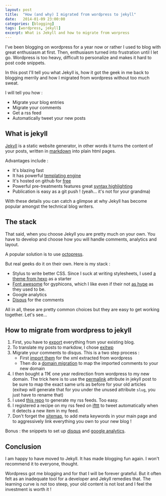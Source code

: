 ```yaml
---
layout: post
title:  "How (and why) I migrated from wordpress to jekyll"
date:   2014-01-09 23:00:00
categories: [blogging]
tags: [wordpress, jekyll]
excerpt: What is Jekyll and how to migrate from worpress
---
```


I've been blogging on wordpress for a year now or rather I used to blog with great enthusiasm at first.
Then, enthusiasm turned into frustration until I let go. Wordpress is too heavy, difficult to personalize and makes it hard to post code snippets.

In this post I'll tell you what Jekyll is, how it got the geek in me back to blogging merrily and how I migrated from wordpress without too much sweat.

I will tell you how :

* Migrate your blog entries
* Migrate your comments
* Get a rss feed
* Automatically tweet your new posts

<!-- more -->

## What is jekyll


[Jekyll](http://jekyllrb.com/) is a static website generator, in other words it turns the content of your posts, written in [markdown](http://fr.wikipedia.org/wiki/Markdown) into plain html pages.

Advantages include :

* It's blazing fast
* It has powerful [templating engine](http://liquidmarkup.org/)
* It's hosted on github for [free](http://pages.github.com/)
* Powerful pre-treatments features great [syntax highlighting](http://pygments.org/)
* Publication is easy as a git push ! (yeah... it's not for your grandma)

With these details you can catch a glimpse at why Jekyll has become popular
amongst the technical blog writers.

## The stack

That said, when you choose Jekyll you are pretty much on your own. You have to develop and choose how you will handle comments, analytics and layout.

A popular solution is to use [octopress](http://octopress.org).

But real geeks do it on their own. Here is my stack :

* Stylus to write better CSS. Since I suck at writing stylesheets, I used
[a theme from hexo](https://github.com/ppoffice/hexo-theme-hueman) as a starter
* [Font awesome](http://fontawesome.io/) for gyphicons, which I like even if their not [as hype](http://ianfeather.co.uk/ten-reasons-we-switched-from-an-icon-font-to-svg/) as they used to be.
* Google analytics
* [Disqus](http://disqus.com/) for the comments

All in all, these are pretty common choices but they are easy to get working together.
Let's see...

## How to migrate from wordpress to jekyll

1. First, you have to [export](http://en.support.wordpress.com/export/) everything from your existing blog.
2. To translate my posts to markdow, I chose [exitwp](https://github.com/thomasf/exitwp)
3. Migrate your comments to disqus. This is a two step process :
	* First [import them](http://help.disqus.com/customer/portal/articles/466255-importing-comments-from-wordpress) for the xml extracted from wordpress
	* Then do a [domain migration](http://help.disqus.com/customer/portal/articles/912627-domain-migration-wizard) to map the imported comments to your new domain
4. I then bought a 11€ one year redirection from wordpress to my new domain. The trick here is to use the [permalink](http://grinnick.com/posts/how-to-manage-permalinks-in-jekyll) attribute in jekyll post to be sure to map the exact same urls as before for your old articles (exitwp will generate that for you under the unused attribute `slug`, you just have to rename that)
5. I used [this repo](https://github.com/snaptortoise/jekyll-rss-feeds) to generate my rss feeds. Too easy.
6. I registered a recipe on my rss feed on [ifttt](https://ifttt.com) to tweet automatically when it detects a new item in my feed.
7. Don't forget the [sitemap](https://github.com/geowarin/geowarin.github.com/blob/master/sitemap.txt), to add meta keywords in your main page and to aggressively link everything you own to your new blog !

Bonus : the snippets to set up [disqus](http://help.disqus.com/customer/portal/articles/472097-universal-embed-code) and [google analytics](https://developers.google.com/analytics/devguides/collection/gajs/asyncTracking).


## Conclusion

I am happy to have moved to Jekyll. It has made blogging fun again.
I won't recommend it to everyone, thought.

Wordpress got me blogging and for that I will be forever grateful.
But it often felt as an inadequate tool for a developer and Jekyll remedies that.
The learning curve is not too steep, your old content is not lost and I feel the investment is worth it !
